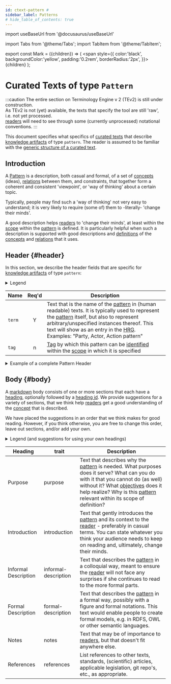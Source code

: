 ```yaml
---
id: ctext-pattern #
sidebar_label: Patterns
# hide_table_of_contents: true
---
```


import useBaseUrl from '@docusaurus/useBaseUrl'

import Tabs from '@theme/Tabs';
import TabItem from '@theme/TabItem';

<!-- Use 'Mark' as an HTML tag, e.g. <Mark>text to mark</Mark?-->
export const Mark = ({children}) => (
  <span style={{ color:'black', backgroundColor:'yellow', padding:'0.2rem', borderRadius:'2px', }}>
    {children}
  </span> );

# Curated Texts of type `Pattern`

:::caution
The entire section on Terminology Engine v 2 (TEv2) is still under construction.<br/>
As TEv2 is not (yet) available, the texts that specify the tool are still 'raw', i.e. not yet processed.<br/>[readers](@) will need to see through some (currently unprocessed) notational conventions.
:::

This document specifies what specifics of [curated texts](@) that describe [knowledge artifacts](@) of type `pattern`. The reader is assumed to be familiar with the [generic structure of a curated text](/docs/tev2/spec-ctexts/ctext-spec).

## Introduction

A [Pattern](@) is a description, both casual and formal, of a set of [concepts](@) (ideas), [relations](@) between them, and constraints, that together form a coherent and consistent 'viewpoint', or 'way of thinking' about a certain topic.

Typically, people may find such a 'way of thinking' not very easy to understand; it is very likely to require (some of) them to -literally- 'change their minds'.

A good description helps [readers](@) to 'change their minds', at least within the [scope](@) within the [pattern](@) is defined. It is particularly helpful when such a description is supported with good descriptions and [definitions](@) of the [concepts](@) and [relations](@) that it uses.

## Header {#header}

 In this section, we describe the header fields that are specific for [knowledge artifacts](@) of type `pattern`:

<details>
  <summary>Legend</summary>

1. **`Name`** contains the field name;
2. **`Req'd`** specifies whether (`Y`) or not (`n`) the field is required to be present as a header field.
4. **`Description`** specifies the meaning of the field, and other things you may need to know, e.g. why it is needed, a required syntax, etc.

</details>

| Name | Req'd | Description |
| ---- | :---: | ----------- |
| `term`         | Y | Text that is the name of the [pattern](@) in (human readable) texts. It is typically used to represent the [pattern](@) itself, but also to represent arbitrary/unspecified instances thereof. This text will show as an entry in the [HRG](@).<br/>Examples: "Party, Actor, Action pattern" |
| `tag`          | n | [Tag](@) by which this pattern can be [identified](@) within the [scope](@) in which it is specified |

<details>
  <summary>Example of a complete Pattern Header</summary>

<Mark>Revise the YAML code below</Mark>

~~~ yaml
---
~~~

</details>

## Body {#body}

A [markdown](https://www.markdownguide.org/basic-syntax/) body consists of one or more sections that each have a [heading](https://www.markdownguide.org/basic-syntax/#headings), optionally followed by a [heading id](https://www.markdownguide.org/extended-syntax/#heading-ids). We provide suggestions for a variety of sections, that we think help [readers](@) get a good understanding of the [concept](@) that is described.

We have placed the suggestions in an order that we think makes for good reading. However, if you think otherwise, you are free to change this order, leave out sections, and/or add your own.

<details>
  <summary>Legend (and suggestions for using your own headings)</summary>

The body is expected to consist of sections of text, for which we provide suggestions for the [section headings](https://www.markdownguide.org/basic-syntax/#headings). A section consists of a header and further text, as follows:

~~~ markdown
## <Heading> {#<trait>}

further text goes here.
~~~

The `trait` is important, as authors can use it in a [term ref](@) to refer to this particular section. Therefore, you SHOULD stick to the suggestions for the `trait` if you write such a section.

The table that contains the suggestions has the following columns:

1. **Heading** shows a name we suggest for a particular section. If you use this suggestion, you do not need to also provide the `Heading ID` (because it is automatically arranged for).
2. **trait** specifies the text to be used as a [heading id](https://www.markdownguide.org/extended-syntax/#heading-id) in the case that the author of the section decides to use a different heading as the one that is suggested.
3. **Description** describes the kinds of content you may want to put in the section, and what [readers](@) expect that they would know, or could do after having read the text.

</details>

| Heading    | trait | Description |
| ---------- | ---------- | ----------- |
| Purpose    | purpose    | Text that describes why the [pattern](@) is needed. What purposes does it serve? What can you do with it that you cannot do (as well) without it? What [objectives](@essif-lab) does it help realize? Why is this [pattern](@) relevant within its scope of definition? |
| Introduction | introduction | Text that gently introduces the [pattern](@) and its context to the [reader](@) - preferably in casual terms. You can state whatever you think your audience needs to keep on reading and, ultimately, change their minds. |
| Informal Description | informal-description | Text that describes the [pattern](@) in a colloquial way, meant to ensure the [reader](@) will not face any surprises if she continues to read to the more formal parts. |
| Formal Description | formal-description | Text that describes the [pattern](@) in a formal way, possibly with a figure and formal notations. This text would enable people to create formal models, e.g. in RDFS, OWL or other semantic languages. |
| Notes      | notes      | Text that may be of importance to [readers](@), but that doesn't fit anywhere else. |
| References | references | List references to other texts, standards, (scientific) articles, applicable legislation, git repo's, etc., as appropriate. |
